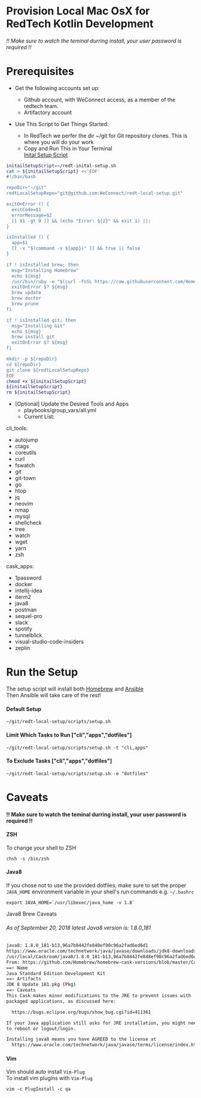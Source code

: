 Provision Local Mac OsX for RedTech Kotlin Development
=====================================
###### !! Make sure to watch the teminal durring install, your user password is required !! 
# Prerequisites  
  * Get the following accounts set up:  
      * Github account, with WeConnect access, as a member of the redtech team.  
      * Artifactory account  

  * Use This Script to Get Things Started:
      * In RedTech we perfer the dir ~/git for Git repository clones. This is where you will do your work  
      * Copy and Run This in Your Terminal  
      [Inital Setup Script](./scripts/initial-setp.sh)
```bash
initailSetupScript=~/redt-inital-setup.sh
cat > ${initailSetupScript} <<'EOF'
#!/bin/bash

repoDir="~/git"
redtLocalSetupRepo="git@github.com:WeConnect/redt-local-setup.git"

exitOnError () {
  exitCode=$1
  errorMessage=$2
  [[ $1 -gt 0 ]] && (echo "Error: ${2}" && exit 1) ||:
}

isInstalled () {
  app=$1
  [[ -x "$(command -v ${app})" ]] && true || false
}

if ! isInstalled brew; then
  msg="Installing Homebrew"
  echo ${msg}
  /usr/bin/ruby -e "$(curl -fsSL https://raw.githubusercontent.com/Homebrew/install/master/install)"
  exitOnError $? ${msg}
  brew update
  brew doctor
  brew prune
fi

if ! isInstalled git; then
  msg="Installing Git"
  echo ${msg}
  brew install git
  exitOnError $? ${msg}
fi

mkdir -p ${repoDir}
cd ${repoDir}
git clone ${redtLocalSetupRepo}
EOF
chmod +x ${initailSetupScript}
${initailSetupScript}
rm ${initailSetupScript}
```  

  
  
* [Optional] Update the Desired Tools and Apps  
  *  playbooks/group_vars/all.yml 
  *  Current List:  

 cli_tools:
  - autojump
  - ctags
  - coreutils
  - curl 
  - fswatch
  - git
  - git-town
  - go
  - htop
  - jq
  - neovim
  - nmap
  - mysql
  - shellcheck
  - tree
  - watch
  - wget
  - yarn
  - zsh

cask_apps:
  - 1password
  - docker
  - intellij-idea
  - iterm2
  - java8
  - postman
  - sequel-pro
  - slack
  - spotify
  - tunnelblick
  - visual-studio-code-insiders
  - zeplin

# Run the Setup
The setup script will install both [Homebrew](https://brew.sh/) and [Ansible](https://www.ansible.com/overview/how-ansible-works)  
Then Ansible will take care of the rest!

#### Default Setup
  `~/git/redt-local-setup/scripts/setup.sh`

#### Limit Which Tasks to Run  ["cli","apps","dotfiles"]
  `~/git/redt-local-setup/scripts/setup.sh -t "cli,apps"`

#### To Exclude Tasks ["cli","apps","dotfiles"]
  `~/git/redt-local-setup/scripts/setup.sh -e "dotfiles"`
  

# Caveats
#### !! Make sure to watch the teminal durring install, your user password is required !! 

#### ZSH
To change your shell to ZSH
```shell_session 
chsh -s /bin/zsh
```  

#### Java8
If you chose not to use the provided dotfiles, make sure to set the proper `JAVA_HOME` environment variable in your shell's run commands e.g. `~/.bashrc` 
```
export JAVA_HOME=`/usr/libexec/java_home -v 1.8`
```
Java8 Brew Caveats 
###### As of September 20, 2018 latest Java8 version is: 1.8.0_181
```bash
java8: 1.8.0_181-b13,96a7b8442fe848ef90c96a2fad6ed6d1
https://www.oracle.com/technetwork/java/javase/downloads/jdk8-downloads-2133151.html
/usr/local/Caskroom/java8/1.8.0_181-b13,96a7b8442fe848ef90c96a2fad6ed6d1 (243MB)
From: https://github.com/Homebrew/homebrew-cask-versions/blob/master/Casks/java8.rb
==> Name
Java Standard Edition Development Kit
==> Artifacts
JDK 8 Update 181.pkg (Pkg)
==> Caveats
This Cask makes minor modifications to the JRE to prevent issues with
packaged applications, as discussed here:

  https://bugs.eclipse.org/bugs/show_bug.cgi?id=411361

If your Java application still asks for JRE installation, you might need
to reboot or logout/login.

Installing java8 means you have AGREED to the license at
  https://www.oracle.com/technetwork/java/javase/terms/license/index.html
```

#### Vim
Vim should auto install `Vim-Plug`   
To install vim plugins with `Vim-Plug`
```
vim -c PlugInstall -c qa
```
